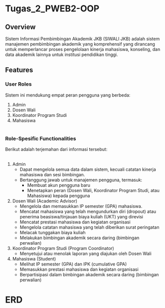# Tugas_2_PWEB2-OOP
## Overview
Sistem Informasi Pembimbingan Akademik JKB (SIWALI JKB) adalah sistem manajemen pembimbingan akademik yang komprehensif yang dirancang untuk memperlancar proses pengelolaan kinerja mahasiswa, konseling, dan data akademik lainnya untuk institusi pendidikan tinggi.
## Features
### User Roles
Sistem ini mendukung empat peran pengguna yang berbeda:

1. Admin
2. Dosen Wali
3. Koordinator Program Studi
4. Mahasiswa
<br><br>
###  Role-Spesific Functionalities
Berikut adalah terjemahan dari informasi tersebut:<br><br>
1. Admin<br>
    + Dapat mengelola semua data dalam sistem, kecuali catatan kinerja mahasiswa dan sesi bimbingan.
    + Bertanggung jawab untuk manajemen pengguna, termasuk:
      - Membuat akun pengguna baru
      - Menetapkan peran (Dosen Wali, Koordinator Program Studi, atau Mahasiswa) kepada pengguna
2. Dosen Wali (Academic Advisor)<br>
    + Mengelola dan memasukkan IP semester (GPA) mahasiswa.
    + Mencatat mahasiswa yang telah mengundurkan diri (dropout) atau penerima beasiswa/tinjauan biaya kuliah (UKT) yang direvisi
    + Mencatat prestasi mahasiswa dan kegiatan organisasi
    + Mengelola catatan mahasiswa yang telah diberikan surat peringatan
    + Melacak tunggakan biaya kuliah
    + Melakukan bimbingan akademik secara daring (bimbingan perwalian)
3. Koordinator Program Studi (Program Coordinator)<br>
    + Menyetujui atau menolak laporan yang diajukan oleh Dosen Wali<br>
4. Mahasiswa (Student)<br>
    + Melihat IP semester (GPA) dan IPK (cumulative GPA)
    + Memasukkan prestasi mahasiswa dan kegiatan organisasi
    + Berpartisipasi dalam bimbingan akademik secara daring (bimbingan perwalian)

# ERD

